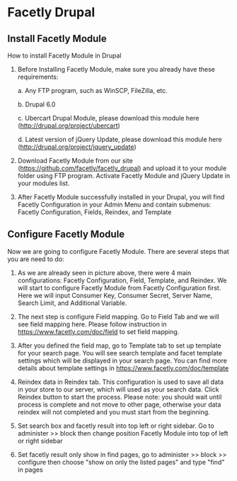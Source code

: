 Facetly Drupal
==============

Install Facetly Module
----------------------

How to install Facetly Module in Drupal

1. Before Installing Facetly Module, make sure you already have these requirements:
    
	a. Any FTP program, such as WinSCP, FileZilla, etc.

	b. Drupal 6.0

	c. Ubercart Drupal Module, please download this module here (http://drupal.org/project/ubercart)

	d. Latest version of jQuery Update, please download this module here (http://drupal.org/project/jquery_update)

2. Download Facetly Module from our site (https://github.com/facetly/facetly_drupal) and upload it to your module folder using FTP program. Activate Facetly Module and jQuery Update in your modules list.

3. After Facetly Module successfully installed in your Drupal, you will find Facetly Configuration in your Admin Menu and contain submenus: Facetly Configuration, Fields, Reindex, and Template



Configure Facetly Module
------------------------

Now we are going to configure Facetly Module. There are several steps that you are need to do:

1. As we are already seen in picture above, there were 4 main configurations: Facetly Configuration, Field, Template, and Reindex. We will start to configure Facetly Module from Facetly Configuration first. Here we will input Consumer Key, Consumer Secret, Server Name, Search Limit, and Additional Variable.

2. The next step is configure Field mapping. Go to Field Tab and we will see field mapping here. Please follow instruction in https://www.facetly.com/doc/field to set field mapping.

3. After you defined the field map, go to Template tab to set up template for your search page. You will see search template and facet template settings which will be displayed in your search page. You can find more details about template settings in https://www.facetly.com/doc/template

4. Reindex data in Reindex tab. This configuration is used to save all data in your store to our server, which will used as your search data. Click Reindex button to start the process. Please note: you should wait until process is complete and not move to other page, otherwise your data reindex will not completed and you must start from the beginning.

5. Set search box and facetly result into top left or right sidebar. Go to administer >> block then change position Facetly Module into top of left or right sidebar

6. Set facetly result only show in find pages, go to administer >> block >> configure then choose "show on only the listed pages" and type "find" in pages
